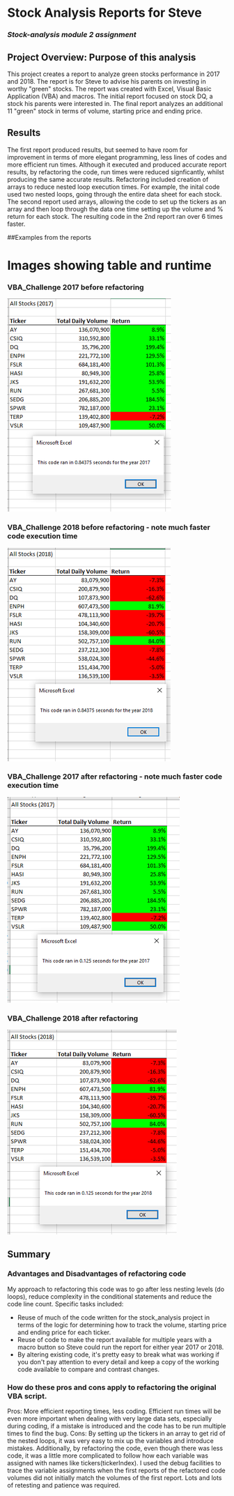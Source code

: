 # Stock Analysis Reports for Steve
### *Stock-analysis module 2 assignment*
## Project Overview: Purpose of this analysis
This project creates a report to analyze green stocks performance in 2017 and 2018.  The report is for Steve to advise his parents on investing in worthy "green" stocks.  The report was created with Excel, Visual Basic Application (VBA) and macros.  The initial report focused on stock DQ, a stock his parents were interested in. The final report analyzes an additional 11 "green" stock in terms of volume, starting price and ending price.
## Results
The first report produced results, but seemed to have room for improvement in terms of more elegant programming,
less lines of  codes and more efficient run times.  Although it executed and produced accurate report results, by refactoring the code, run times were reduced signficantly, whilst producing the same accurate results.
Refactoring included creation of arrays to reduce nested loop execution times.   For example, the inital code used two nested loops, going through the entire data sheet for each stock.  The second report used arrays, allowing the code to set up the tickers as an array and then loop through the data one time setting up the volume and % return for each stock.  The resulting code in the 2nd report ran over 6 times faster.

  
##Examples from the reports
# Images showing table and runtime
### VBA_Challenge 2017 before refactoring
![VBA 2017 with nested do loops took 0.84375 seconds to run.](resources/VBA_Challenge_2017before.PNG)
### VBA_Challenge 2018 before refactoring - note much faster code execution time
![VBA_Challenge 2018 with nested do loops took 0.84375 seconds to run.](resources/VBA_Challenge_2018before.PNG)
### VBA_Challenge 2017 after refactoring - note much faster code execution time
![VBA_Challenge 2017 took 0.125 seconds to run.](resources/VBA_Challenge_2017.PNG)
### VBA_Challenge 2018 after refactoring 
![VBA_Challenge 2017 took 0.125 seconds to run.](resources/VBA_Challenge_2018.PNG)
## Summary
### Advantages and Disadvantages of refactoring code
My approach to refactoring this code was to go after less nesting levels (do loops), reduce complexity in the conditional statements and reduce the code line count.  Specific tasks included:
*  Reuse of much of the code written for the stock_analysis project in terms of the logic for determining how to track the volume, starting price and ending price for each ticker. 
* Reuse of code to make the report available for multiple years with a macro button so Steve could run the report for either year 2017 or 2018.
* By altering existing code, it's pretty easy to break what was working if you don't pay attention to every detail and keep a copy of the working code available to compare and contrast changes.

### How do these pros and cons apply to refactoring the original VBA script.
Pros: More efficient reporting times, less coding.  Efficient run times will be even more important when dealing with very large data sets, especially during coding, if a mistake is introduced and the code has to be run multiple times to find the bug.
Cons: By setting up the tickers in an array to get rid of the nested loops, it was very easy to mix up the variables and introduce mistakes.  Additionally, by refactoring the code, even though there was less code, it was a little more complicated to follow how each variable was assigned with names like tickers(tickerIndex).  I used the debug facilities to trace the variable assignments when the first reports of the refactored code volumes did not initially match the volumes of the first report.  Lots and lots of retesting and patience was required.


